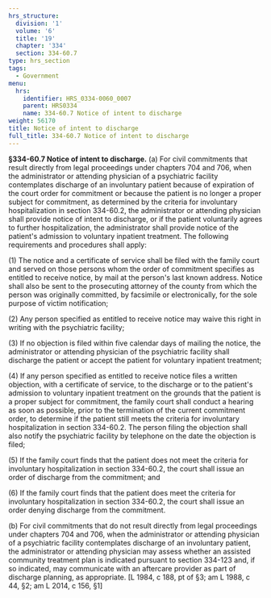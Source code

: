 ```yaml
---
hrs_structure:
  division: '1'
  volume: '6'
  title: '19'
  chapter: '334'
  section: 334-60.7
type: hrs_section
tags:
  - Government
menu:
  hrs:
    identifier: HRS_0334-0060_0007
    parent: HRS0334
    name: 334-60.7 Notice of intent to discharge
weight: 56170
title: Notice of intent to discharge
full_title: 334-60.7 Notice of intent to discharge
---
```

**§334-60.7 Notice of intent to discharge.** (a) For civil commitments that result directly from legal proceedings under chapters 704 and 706, when the administrator or attending physician of a psychiatric facility contemplates discharge of an involuntary patient because of expiration of the court order for commitment or because the patient is no longer a proper subject for commitment, as determined by the criteria for involuntary hospitalization in section 334-60.2, the administrator or attending physician shall provide notice of intent to discharge, or if the patient voluntarily agrees to further hospitalization, the administrator shall provide notice of the patient's admission to voluntary inpatient treatment. The following requirements and procedures shall apply:

(1) The notice and a certificate of service shall be filed with the family court and served on those persons whom the order of commitment specifies as entitled to receive notice, by mail at the person's last known address. Notice shall also be sent to the prosecuting attorney of the county from which the person was originally committed, by facsimile or electronically, for the sole purpose of victim notification;

(2) Any person specified as entitled to receive notice may waive this right in writing with the psychiatric facility;

(3) If no objection is filed within five calendar days of mailing the notice, the administrator or attending physician of the psychiatric facility shall discharge the patient or accept the patient for voluntary inpatient treatment;

(4) If any person specified as entitled to receive notice files a written objection, with a certificate of service, to the discharge or to the patient's admission to voluntary inpatient treatment on the grounds that the patient is a proper subject for commitment, the family court shall conduct a hearing as soon as possible, prior to the termination of the current commitment order, to determine if the patient still meets the criteria for involuntary hospitalization in section 334-60.2\. The person filing the objection shall also notify the psychiatric facility by telephone on the date the objection is filed;

(5) If the family court finds that the patient does not meet the criteria for involuntary hospitalization in section 334-60.2, the court shall issue an order of discharge from the commitment; and

(6) If the family court finds that the patient does meet the criteria for involuntary hospitalization in section 334-60.2, the court shall issue an order denying discharge from the commitment.

(b) For civil commitments that do not result directly from legal proceedings under chapters 704 and 706, when the administrator or attending physician of a psychiatric facility contemplates discharge of an involuntary patient, the administrator or attending physician may assess whether an assisted community treatment plan is indicated pursuant to section 334-123 and, if so indicated, may communicate with an aftercare provider as part of discharge planning, as appropriate. [L 1984, c 188, pt of §3; am L 1988, c 44, §2; am L 2014, c 156, §1]